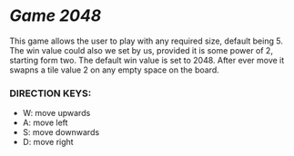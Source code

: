 # *Game 2048*

This game allows the user to play with any required size, default being 5.
The win value could also we set by us, provided it is some power of 2, starting form two.
The default win value is set to 2048.
After ever move it swapns a tile value 2 on any empty space on the board.



### DIRECTION KEYS:
- W: move upwards
- A: move left
- S: move downwards
- D: move right
